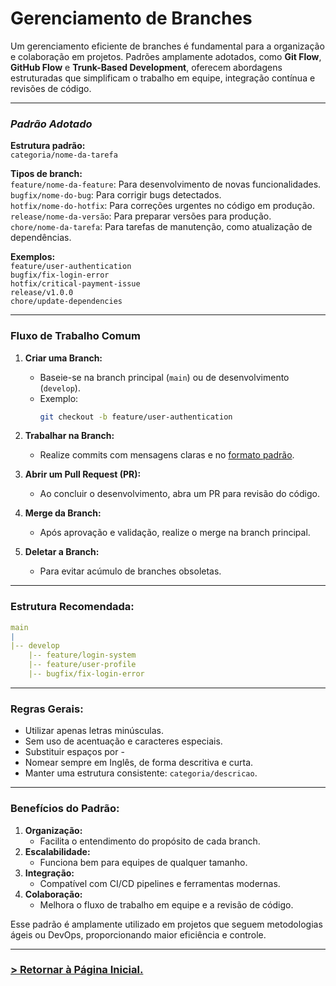 # **Gerenciamento de Branches**

Um gerenciamento eficiente de branches é fundamental para a organização e colaboração em projetos. Padrões amplamente adotados, como **Git Flow**, **GitHub Flow** e **Trunk-Based Development**, oferecem abordagens estruturadas que simplificam o trabalho em equipe, integração contínua e revisões de código.

---

### *Padrão Adotado*  

**Estrutura padrão:**  
`categoria/nome-da-tarefa`  

**Tipos de branch:**  
`feature/nome-da-feature`: Para desenvolvimento de novas funcionalidades.  
`bugfix/nome-do-bug`: Para corrigir bugs detectados.  
`hotfix/nome-do-hotfix`: Para correções urgentes no código em produção.  
`release/nome-da-versão`: Para preparar versões para produção.  
`chore/nome-da-tarefa`: Para tarefas de manutenção, como atualização de dependências.  


**Exemplos:**  
`feature/user-authentication`  
`bugfix/fix-login-error`  
`hotfix/critical-payment-issue`  
`release/v1.0.0`  
`chore/update-dependencies`  

---

### **Fluxo de Trabalho Comum**  

1. **Criar uma Branch:**  
   - Baseie-se na branch principal (`main`) ou de desenvolvimento (`develop`).  
   - Exemplo:  
     ```bash
     git checkout -b feature/user-authentication
     ```

2. **Trabalhar na Branch:**  
   - Realize commits com mensagens claras e no [formato padrão](commit-patterns.md).  

3. **Abrir um Pull Request (PR):**  
   - Ao concluir o desenvolvimento, abra um PR para revisão do código.

4. **Merge da Branch:**  
   - Após aprovação e validação, realize o merge na branch principal.

5. **Deletar a Branch:**  
   - Para evitar acúmulo de branches obsoletas.

---

### **Estrutura Recomendada:**  
```yaml
main
|
|-- develop
    |-- feature/login-system
    |-- feature/user-profile
    |-- bugfix/fix-login-error
```

---

### **Regras Gerais:**  

- Utilizar apenas letras minúsculas.  
- Sem uso de acentuação e caracteres especiais.  
- Substituir espaços por -  
- Nomear sempre em Inglês, de forma descritiva e curta.  
- Manter uma estrutura consistente: `categoria/descricao`.

---

### **Benefícios do Padrão:** 
1. **Organização:** 
   - Facilita o entendimento do propósito de cada branch.  
2. **Escalabilidade:**
   - Funciona bem para equipes de qualquer tamanho.  
3. **Integração:**
   - Compatível com CI/CD pipelines e ferramentas modernas.  
4. **Colaboração:**
   - Melhora o fluxo de trabalho em equipe e a revisão de código.  

Esse padrão é amplamente utilizado em projetos que seguem metodologias ágeis ou DevOps, proporcionando maior eficiência e controle.

---

### [**> Retornar à Página Inicial.**](/README.md)